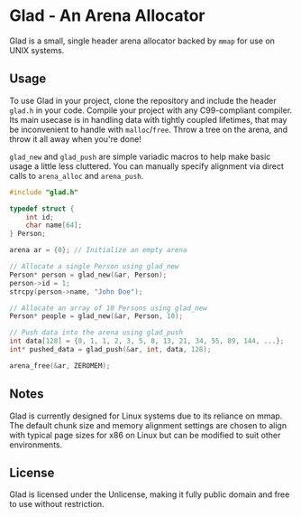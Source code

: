 # Glad - An Arena Allocator

Glad is a small, single header arena allocator backed by `mmap` for use on UNIX systems.

## Usage
To use Glad in your project, clone the repository and include the header `glad.h` in your code. Compile your project with any C99-compliant compiler. Its main usecase is in handling data with tightly coupled lifetimes, that may be inconvenient to handle with `malloc`/`free`. Throw a tree on the arena, and throw it all away when you're done! 

`glad_new` and `glad_push` are simple variadic macros to help make basic usage a little less cluttered. You can manually specify alignment via direct calls to `arena_alloc` and `arena_push`.


```c
#include "glad.h"

typedef struct {
    int id;
    char name[64];
} Person;

arena ar = {0}; // Initialize an empty arena

// Allocate a single Person using glad_new
Person* person = glad_new(&ar, Person); 
person->id = 1;
strcpy(person->name, "John Doe");

// Allocate an array of 10 Persons using glad_new
Person* people = glad_new(&ar, Person, 10);

// Push data into the arena using glad_push
int data[128] = {0, 1, 1, 2, 3, 5, 8, 13, 21, 34, 55, 89, 144, ...};
int* pushed_data = glad_push(&ar, int, data, 128);

arena_free(&ar, ZEROMEM);
```


## Notes

Glad is currently designed for Linux systems due to its reliance on mmap. The default chunk size and memory alignment settings are chosen to align with typical page sizes for x86 on Linux but can be modified to suit other environments.

## License

Glad is licensed under the Unlicense, making it fully public domain and free to use without restriction.
